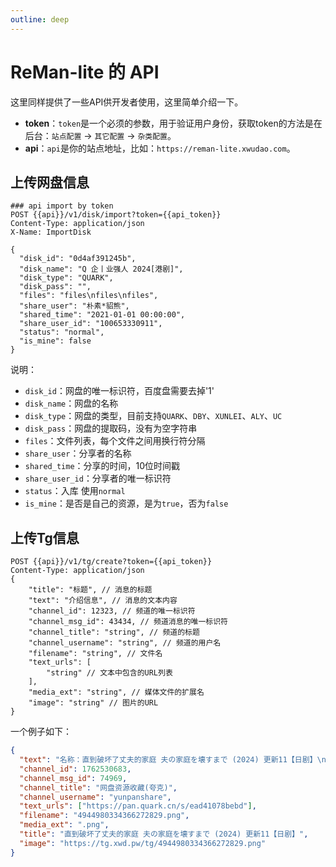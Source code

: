 ```yaml
---
outline: deep
---
```



# ReMan-lite 的 API

这里同样提供了一些API供开发者使用，这里简单介绍一下。

- **token**：`token`是一个必须的参数，用于验证用户身份，获取token的方法是在后台：`站点配置` -> `其它配置` -> `杂类配置`。
- **api**：`api`是你的站点地址，比如：`https://reman-lite.xwudao.com`。

## 上传网盘信息

```http
### api import by token
POST {{api}}/v1/disk/import?token={{api_token}}
Content-Type: application/json
X-Name: ImportDisk

{
  "disk_id": "0d4af391245b",
  "disk_name": "Q 企丨业强人 2024[港剧]",
  "disk_type": "QUARK",
  "disk_pass": "",
  "files": "files\nfiles\nfiles",
  "share_user": "朴素*貂熊",
  "shared_time": "2021-01-01 00:00:00",
  "share_user_id": "100653330911",
  "status": "normal",
  "is_mine": false
}
```

说明：

- `disk_id`：网盘的唯一标识符，百度盘需要去掉'1'
- `disk_name`：网盘的名称
- `disk_type`：网盘的类型，目前支持`QUARK`、`DBY`、`XUNLEI`、`ALY`、`UC`
- `disk_pass`：网盘的提取码，没有为空字符串
- `files`：文件列表，每个文件之间用换行符分隔
- `share_user`：分享者的名称
- `shared_time`：分享的时间，10位时间戳
- `share_user_id`：分享者的唯一标识符
- `status`：入库 使用`normal`
- `is_mine`：是否是自己的资源，是为`true`，否为`false`

## 上传Tg信息

```http
POST {{api}}/v1/tg/create?token={{api_token}}
Content-Type: application/json
{
    "title": "标题", // 消息的标题
    "text": "介绍信息", // 消息的文本内容
    "channel_id": 12323, // 频道的唯一标识符
    "channel_msg_id": 43434, // 频道消息的唯一标识符
    "channel_title": "string", // 频道的标题
    "channel_username": "string", // 频道的用户名
    "filename": "string", // 文件名
    "text_urls": [
        "string" // 文本中包含的URL列表
    ],
    "media_ext": "string", // 媒体文件的扩展名
    "image": "string" // 图片的URL
}
```

一个例子如下：

```json
{
  "text": "名称：直到破坏了丈夫的家庭 夫の家庭を壊すまで (2024) 更新11【日剧】\n\n描述：　　本剧改编自同名漫画，讲述了贯彻从学生开始的纯爱而结婚再拥有幸福家庭的美典，发现了丈夫有着15年的婚外情。她决定向丈夫和小三复仇。作为复仇计划，美典利用了小三的高中生儿子，带着对他的愧疚感和意想不到沸腾起来的感情，丈夫多年来的出轨计划开始慢慢被揭穿… 爱情与背叛的四角关系，各自未来的新人生是…\n\n链接：https://pan.quark.cn/s/ead41078bebd\n\n\uD83D\uDCC1 大小：T\n\uD83C\uDFF7 标签：#直到破坏了丈夫的家庭 #quark\n\uD83D\uDCE2 频道：@yunpanshare\n\uD83D\uDC65 群组：@yunpangroup",
  "channel_id": 1762530683,
  "channel_msg_id": 74969,
  "channel_title": "网盘资源收藏(夸克)",
  "channel_username": "yunpanshare",
  "text_urls": ["https://pan.quark.cn/s/ead41078bebd"],
  "filename": "4944980334366272829.png",
  "media_ext": ".png",
  "title": "直到破坏了丈夫的家庭 夫の家庭を壊すまで (2024) 更新11【日剧】",
  "image": "https://tg.xwd.pw/tg/4944980334366272829.png"
}
```
